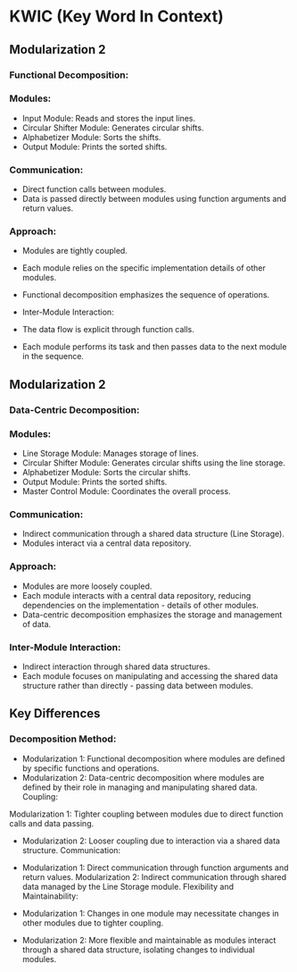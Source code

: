 # KWIC (Key Word In Context)
## Modularization 2
### Functional Decomposition:

### Modules:
-   Input Module: Reads and stores the input lines.
-   Circular Shifter Module: Generates circular shifts.
-   Alphabetizer Module: Sorts the shifts.
-   Output Module: Prints the sorted shifts.
### Communication:
-   Direct function calls between modules.
-   Data is passed directly between modules using function arguments and return values.
### Approach:

-   Modules are tightly coupled.
-   Each module relies on the specific implementation details of other modules.
-   Functional decomposition emphasizes the sequence of operations.
-   Inter-Module Interaction:

-   The data flow is explicit through function calls.
-   Each module performs its task and then passes data to the next module in the sequence.

## Modularization 2
###  Data-Centric Decomposition:

### Modules:
-   Line Storage Module: Manages storage of lines.
-   Circular Shifter Module: Generates circular shifts using the line storage.
-   Alphabetizer Module: Sorts the circular shifts.
-   Output Module: Prints the sorted shifts.
-   Master Control Module: Coordinates the overall process.
### Communication:
-   Indirect communication through a shared data structure (Line Storage).
-   Modules interact via a central data repository.

### Approach:

-   Modules are more loosely coupled.
-   Each module interacts with a central data repository, reducing dependencies on the implementation -   details of other modules.
-   Data-centric decomposition emphasizes the storage and management of data.
### Inter-Module Interaction:

-   Indirect interaction through shared data structures.
-   Each module focuses on manipulating and accessing the shared data structure rather than directly -   passing data between modules.

## Key Differences
### Decomposition Method:

- Modularization 1: Functional decomposition where modules are defined by specific functions and operations.
- Modularization 2: Data-centric decomposition where modules are defined by their role in managing and manipulating shared data.
Coupling:

Modularization 1: Tighter coupling between modules due to direct function calls and data passing.
-   Modularization 2: Looser coupling due to interaction via a shared data structure.
Communication:

-   Modularization 1: Direct communication through function arguments and return values.
Modularization 2: Indirect communication through shared data managed by the Line Storage module.
Flexibility and Maintainability:

-   Modularization 1: Changes in one module may necessitate changes in other modules due to tighter coupling.
-   Modularization 2: More flexible and maintainable as modules interact through a shared data structure, isolating changes to individual modules.